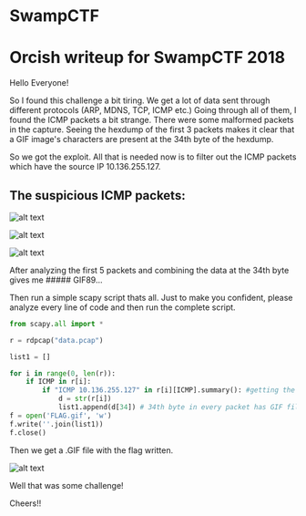 # SwampCTF
# Orcish writeup for SwampCTF 2018

Hello Everyone!

So I found this challenge a bit tiring. We get a lot of data sent through different protocols (ARP, MDNS, TCP, ICMP etc.)
Going through all of them, I found the ICMP packets a bit strange. There were some malformed packets in the capture.
Seeing the hexdump of the first 3 packets makes it clear that a GIF image's characters are present at the 34th byte of the hexdump.

So we got the exploit. All that is needed now is to filter out the ICMP packets which have the source IP 10.136.255.127.

## The suspicious ICMP packets:

![alt text](https://github.com/stuxnet999/SwampCTF/blob/master/Screenshot%20from%202018-05-11%2017-10-17.png "ICMP 1")

![alt text](https://github.com/stuxnet999/SwampCTF/blob/master/Screenshot%20from%202018-05-11%2017-10-27.png "ICMP 2")

![alt text](https://github.com/stuxnet999/SwampCTF/blob/master/Screenshot%20from%202018-05-11%2017-10-41.png "ICMP 1")

After analyzing the first 5 packets and combining the data at the 34th byte gives me ##### GIF89...

Then run a simple scapy script thats all.
Just to make you confident, please analyze every line of code and then run the complete script.

```python
from scapy.all import *

r = rdpcap("data.pcap")

list1 = []

for i in range(0, len(r)):
    if ICMP in r[i]:
        if "ICMP 10.136.255.127" in r[i][ICMP].summary(): #getting the correct packets by filtering w.r.t source IP
        	d = str(r[i])
        	list1.append(d[34]) # 34th byte in every packet has GIF file code
f = open('FLAG.gif', 'w')
f.write(''.join(list1))
f.close()
```

Then we get a .GIF file with the flag written.

![alt text](https://github.com/stuxnet999/SwampCTF/blob/master/FLAG.gif "flag.gif")

Well that was some challenge!

Cheers!!

